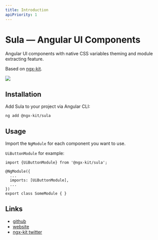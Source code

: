 ```yaml
---
title: Introduction
apiPriority: 1
---
```


# Sula — Angular UI Components

Angular UI components with native CSS variables theming and module extracting feature.

Based on [ngx-kit](https://ngx-kit.com).

![](/assets/sula-preview.png)


## Installation

Add Sula to your project via Angular CLI:

```
ng add @ngx-kit/sula
```


## Usage

Import the `NgModule` for each component you want to use.

`UiButtonModule` for example:

```
import {UiButtonModule} from '@ngx-kit/sula';

@NgModule({
  ...
  imports: [UiButtonModule],
  ...
})
export class SomeModule { }
```


## Links

* [github](https://github.com/ngx-kit/sula)
* [website](https://sula.ngx-kit.com)
* [ngx-kit twitter](https://twitter.com/ngxkit)
